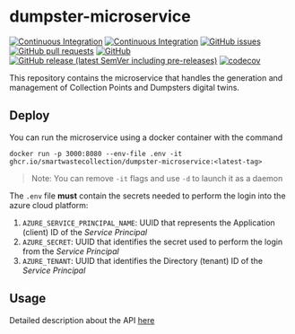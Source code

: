 # dumpster-microservice

[![Continuous Integration](https://github.com/SmartWasteCollection/dumpster-microservice/actions/workflows/build-and-test.yml/badge.svg?event=push)](https://github.com/SmartWasteCollection/dumpster-microservice/actions/workflows/build-and-test.yml)
[![Continuous Integration](https://github.com/SmartWasteCollection/dumpster-microservice/actions/workflows/checkout-and-release.yml/badge.svg?event=push)](https://github.com/SmartWasteCollection/dumpster-microservice/actions/workflows/checkout-and-release.yml)
[![GitHub issues](https://img.shields.io/github/issues-raw/SmartWasteCollection/dumpster-microservice?style=plastic)](https://github.com/SmartWasteCollection/dumpster-microservice/issues)
[![GitHub pull requests](https://img.shields.io/github/issues-pr-raw/SmartWasteCollection/dumpster-microservice?style=plastic)](https://github.com/SmartWasteCollection/dumpster-microservice/pulls)
[![GitHub](https://img.shields.io/github/license/SmartWasteCollection/dumpster-microservice?style=plastic)](/LICENSE)
[![GitHub release (latest SemVer including pre-releases)](https://img.shields.io/github/v/release/SmartWasteCollection/dumpster-microservice?include_prereleases&style=plastic)](https://github.com/SmartWasteCollection/dumpster-microservice/releases)
[![codecov](https://codecov.io/gh/SmartWasteCollection/dumpster-microservice/branch/main/graph/badge.svg?token=DFXD6WEUFK)](https://codecov.io/gh/SmartWasteCollection/dumpster-microservice)

This repository contains the microservice that handles the generation and management of Collection Points and Dumpsters digital twins.

## Deploy
You can run the microservice using a docker container with the command
```
docker run -p 3000:8080 --env-file .env -it ghcr.io/smartwastecollection/dumpster-microservice:<latest-tag>
```
> Note: You can remove `-it` flags and use `-d` to launch it as a daemon

The `.env` file **must** contain the secrets needed to perform the login into the azure cloud platform:
1. `AZURE_SERVICE_PRINCIPAL_NAME`: UUID that represents the Application (client) ID of the _Service Principal_
2. `AZURE_SECRET`: UUID that identifies the secret used to perform the login from the _Service Principal_  
3. `AZURE_TENANT`: UUID that identifies the Directory (tenant) ID of the _Service Principal_

## Usage
Detailed description about the API [here](https://app.swaggerhub.com/apis/anitvam/dumpster_microservice_api/1.0.0)
